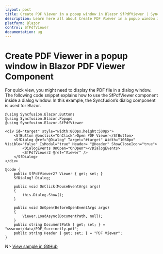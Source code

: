 ```yaml
---
layout: post
title: Create PDF Viewer in a popup window in Blazor SfPdfViewer | Syncfusion
description: Learn here all about Create PDF Viewer in a popup window in Syncfusion Blazor SfPdfViewer component and more.
platform: Blazor
control: SfPdfViewer
documentation: ug
---
```


# Create PDF Viewer in a popup window in Blazor PDF Viewer Component

For quick view, you might need to display the PDF file in a dialog window. The following code snippet explains how to use the SfPdfViewer component inside a dialog window. In this example, the Syncfusion’s dialog component is used for Blazor.

```cshtml
@using Syncfusion.Blazor.Buttons
@using Syncfusion.Blazor.Popups
@using Syncfusion.Blazor.SfPdfViewer

<div id="target" style="width:800px;height:500px">
    <SfButton @onclick="OnClick">Open PDF Viewer</SfButton>
    <SfDialog @ref="@Dialog" Target="#target" Width="1060px" Visible="false" IsModal="true" Header= "@Header" ShowCloseIcon="true">
        <DialogEvents OnOpen="OnOpen"></DialogEvents>
        <SfPdfViewer2 @ref="Viewer" />
    </SfDialog>
</div>

@code {
    public SfPdfViewer2? Viewer { get; set; }
    SfDialog? Dialog;
    
    public void OnClick(MouseEventArgs args)
    {
        this.Dialog.Show();
    }

    public void OnOpen(BeforeOpenEventArgs args)
    {
        Viewer.LoadAsync(DocumentPath, null);
    }
    public string DocumentPath { get; set; } = "wwwroot/data/PDF_Succinctly.pdf";
    public string Header { get; set; } = "PDF Viewer";
}
```

N> [View sample in GitHub](https://github.com/SyncfusionExamples/blazor-pdf-viewer-examples/tree/master/Annotations/FAQs/Lock_annotations%20-%20SfPdfViewer)